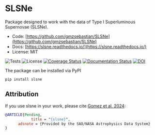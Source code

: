 # SLSNe

Package designed to work with the data of Type I Superluminous Supernovae (SLSNe).

* Code: [https://github.com/gmzsebastian/SLSNe](https://github.com/gmzsebastian/SLSNe)
* Docs: [https://slsne.readthedocs.io/](https://slsne.readthedocs.io/)
* License: MIT

![Tests](https://github.com/gmzsebastian/SLSNe/actions/workflows/ci_tests.yml/badge.svg)
![License](http://img.shields.io/badge/license-MIT-blue.svg)
[![Coverage Status](https://coveralls.io/repos/github/gmzsebastian/SLSNe/badge.svg?branch=main)](https://coveralls.io/github/gmzsebastian/SLSNe?branch=main)
[![Documentation Status](https://readthedocs.org/projects/slsne/badge/?version=latest)](https://slsne.readthedocs.io/en/latest/?badge=latest)
[![DOI](https://zenodo.org/badge/DOI/10.5281/zenodo.12706201.svg)](https://doi.org/10.5281/zenodo.12706201)

The package can be installed via PyPI

```
pip install slsne
```

## Attribution

If you use slsne in your work, please cite [Gomez et al. 2024](https://ui.adsabs.harvard.edu/abs/2018AJ....155..128M/abstract):

```bibtex
@ARTICLE{Pending,
            title = "{slsne}",
      adsnote = {Provided by the SAO/NASA Astrophysics Data System}
}

